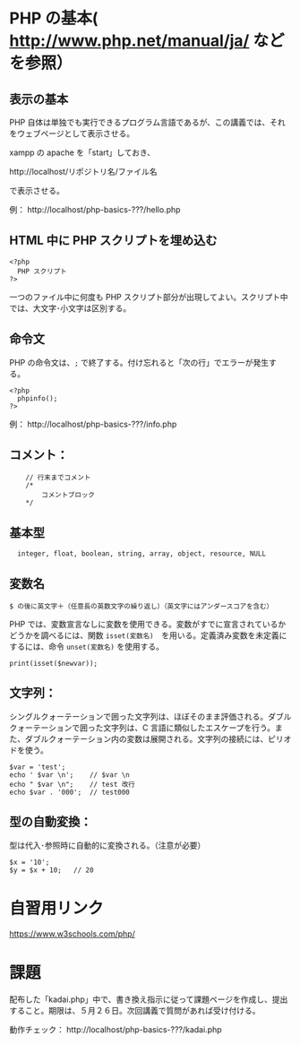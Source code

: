 # PHP の基本( http://www.php.net/manual/ja/ などを参照）

## 表示の基本
PHP 自体は単独でも実行できるプログラム言語であるが、この講義では、それをウェブページとして表示させる。

xampp の apache を「start」しておき、

http://localhost/リポジトリ名/ファイル名

で表示させる。

例：
http://localhost/php-basics-???/hello.php

## HTML 中に PHP スクリプトを埋め込む

```
<?php
  PHP スクリプト
?>
```

一つのファイル中に何度も PHP スクリプト部分が出現してよい。スクリプト中では、大文字･小文字は区別する。

## 命令文

PHP の命令文は、```;``` で終了する。付け忘れると「次の行」でエラーが発生する。

```
<?php
  phpinfo();
?>
```


例：
http://localhost/php-basics-???/info.php


## コメント：
```
	// 行末までコメント
	/*
		コメントブロック
	*/
```

## 基本型
```
  integer, float, boolean, string, array, object, resource, NULL
```

## 変数名

```
$ の後に英文字＋（任意長の英数文字の繰り返し）（英文字にはアンダースコアを含む）
```

PHP では、変数宣言なしに変数を使用できる。変数がすでに宣言されているかどうかを調べるには、関数 ```isset(変数名)```　を用いる。定義済み変数を未定義にするには、命令 ```unset(変数名)``` を使用する。

```php:isset
print(isset($newvar));
```

## 文字列：
シングルクォーテーションで囲った文字列は、ほぼそのまま評価される。ダブルクォーテーションで囲った文字列は、C 言語に類似したエスケープを行う。また、ダブルクォーテーション内の変数は展開される。文字列の接続には、ピリオドを使う。

```php:strings
$var = 'test';
echo ' $var \n';	// $var \n
echo " $var \n";	// test 改行
echo $var . '000';	// test000
```

## 型の自動変換：

型は代入･参照時に自動的に変換される。（注意が必要）

```php:implicit typing
$x = '10';
$y = $x + 10;	// 20
```
# 自習用リンク

https://www.w3schools.com/php/

# 課題

配布した「kadai.php」中で、書き換え指示に従って課題ページを作成し、提出すること。期限は、５月２６日。次回講義で質問があれば受け付ける。

動作チェック：
http://localhost/php-basics-???/kadai.php
